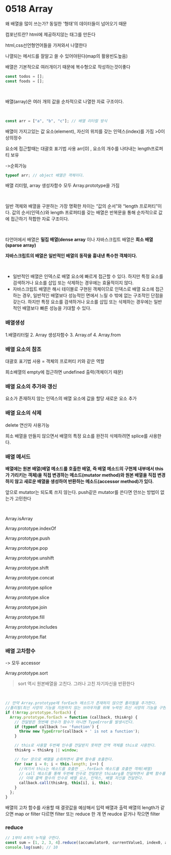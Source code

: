 # 0518 Array

왜 배열을 많이 쓰는가? 동일한 '형태'의 데이터들이 넘어오기 때문

컴포넌트란? html에 제공하지않는 태그를 만든다

html,css선언형언어들을 가져와서 나열한다

나열되는 메서드를 잘알고 쓸 수 있어야된다(map의 활용빈도높음)

배열은 기본적으로 여러개이기 때문에 복수형으로 작성하는것이좋다

```javascript
const todos = [];
const foods = [];
```

<br>

배열(array)은 여러 개의 값을 순차적으로 나열한 자료 구조이다.

<br>

```javascript
const arr = ["a", "b", "c"]; // 배열 리터럴 방식
```

배열이 가지고있는 값 요소(element), 자신의 위치를 갖는 인덱스(index)를 가짐 >0이상의정수

요소에 접근할때는 대괄호 표기법 사용 arr[0] , 요소의 개수를 나타내는 length프로퍼티 보유

->순회가능

```javascript
typeof arr; // object 배열은 객체이다.
```

배열 리터럴, array 생성자함수 모두 Array.prototype을 가짐

<br>

일반 객체와 배열을 구분하는 가장 명확한 차이는 “값의 순서”와 “length 프로퍼티”이다. 값의 순서(인덱스)와 length 프로퍼티를 갖는 배열은 반복문을 통해 순차적으로 값에 접근하기 적합한 자료 구조이다.

<br>

타언어에서 배열은 **밀집 배열(dense array** 이나 자바스크립트 배열은 **희소 배열(sparse array)**

**자바스크립트의 배열은 일반적인 배열의 동작을 흉내낸 특수한 객체이다.**

<br>

- 일반적인 배열은 인덱스로 배열 요소에 빠르게 접근할 수 있다. 하지만 특정 요소를 검색하거나 요소를 삽입 또는 삭제하는 경우에는 효율적이지 않다.
- 자바스크립트 배열은 해시 테이블로 구현된 객체이므로 인덱스로 배열 요소에 접근하는 경우, 일반적인 배열보다 성능적인 면에서 느릴 수 밖에 없는 구조적인 단점을 갖는다. 하지만 특정 요소를 검색하거나 요소를 삽입 또는 삭제하는 경우에는 일반적인 배열보다 빠른 성능을 기대할 수 있다.

### 배열생성

1.배열리터럴 2. Array 생성자함수 3. Array.of 4. Array.from

### 배열 요소의 참조

대괄호 표기법 사용 = 객체의 프로퍼티 키와 같은 역할

희소배열의 empty에 접근하면 undefined 출력(객체이기 때문)

### 배열 요소의 추가와 갱신

요소가 존재하지 않는 인덱스의 배열 요소에 값을 할당 새로운 요소 추가

### 배열 요소의 삭제

delete 연산자 사용가능

희소 배열을 만들지 않으면서 배열의 특정 요소를 완전히 삭제하려면 splice를 사용한다.

### 배열 메서드

**배열에는 원본 배열(배열 메소드를 호출한 배열, 즉 배열 메소드의 구현체 내부에서 this가 가리키는 객체)을 직접 변경하는 메소드(mutator method)와 원본 배열을 직접 변경하지 않고 새로운 배열을 생성하여 반환하는 메소드(accessor method)가 있다.**

앞으로 mutator는 되도록 쓰지 않는다. push같은 mutator를 쓴다면 안쓰는 방법이 없는가 고민한다

<br>

Array.isArray

Array.prototype.indexOf

Array.prototype.push

Array.prototype.pop

Array.prototype.unshift

Array.prototype.shift

Array.prototype.concat

Array.prototype.splice

Array.prototype.slice

Array.prototype.join

Array.prototype.fill

Array.prototype.includes

Array.prototype.flat

### 배열 고차함수

-> 모두 accessor

Array.prototype.sort

> sort 역시 원본배열을 고친다. 그러나 고친 자기자신을 반환한다

<br>

```javascript
// 만약 Array.prototype에 forEach 메소드가 존재하지 않으면 폴리필을 추가한다.
//폴리필(최신 사양의 기능을 지원하지 않는 브라우저를 위해 누락된 최신 사양의 기능을 구현하여 추가하는 것을 폴리필(pollyfill)이라 한다.
if (!Array.prototype.forEach) {
  Array.prototype.forEach = function (callback, thisArg) {
    // 전달받은 첫번째 인수가 함수가 아니면 TypeError를 발생시킨다.
    if (typeof callback !== 'function') {
      throw new TypeError(callback + ' is not a function');
    }

    // this로 사용할 두번째 인수를 전달받지 못하면 전역 객체를 this로 사용한다.
    thisArg = thisArg || window;

    // for 문으로 배열을 순회하면서 콜백 함수를 호출한다.
    for (var i = 0; i < this.length; i++) {
      //여기서 this는 메소드를 호출한 __.forEach 메소드를 호출한 객체(배열)
      // call 메소드를 통해 두번째 인수로 전달받은 thisArg를 전달하면서 콜백 함수를 호출한다.
      // 이때 콜백 함수의 인수로 배열 요소, 인덱스, 배열 자신을 전달한다.
      callback.call(thisArg, this[i], i, this);
    }
  };
}
```

배열의 고차 함수를 사용할 때 결괏값을 예상해서 입력 배열과 출력 배열의 length가 같으면 map or filter 다르면 filter 또는 reduce 한 개 면 reudce 같거나 작으면 filter

### reduce

```javascript
// 1부터 4까지 누적을 구한다.
const sum = [1, 2, 3, 4].reduce((accumulator0, currentValue1, index0, array[1,2,3,4]) => accumulator0 + currentValue1, 0); //연산해서 accumulator1로 변경
console.log(sum); // 10
```

<br>

